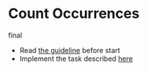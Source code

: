 # Count Occurrences

final

- Read [the guideline](https://github.com/mate-academy/js_task-guideline/blob/master/README.md) before start
- Implement the task described [here](src/countOccurrences.js)
